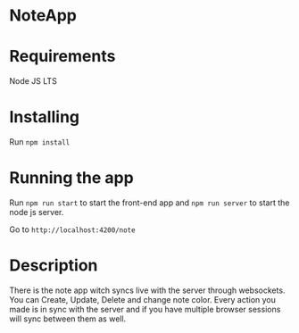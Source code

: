 # NoteApp

# Requirements
Node JS LTS

# Installing
Run `npm install`

# Running the app
Run `npm run start` to start the front-end app and `npm run server` to start the node js server.

Go to `http://localhost:4200/note`

# Description
There is the note app witch syncs live with the server through websockets.
You can Create, Update, Delete and change note color.
Every action you made is in sync with the server and if you have multiple browser sessions
will sync between them as well.

